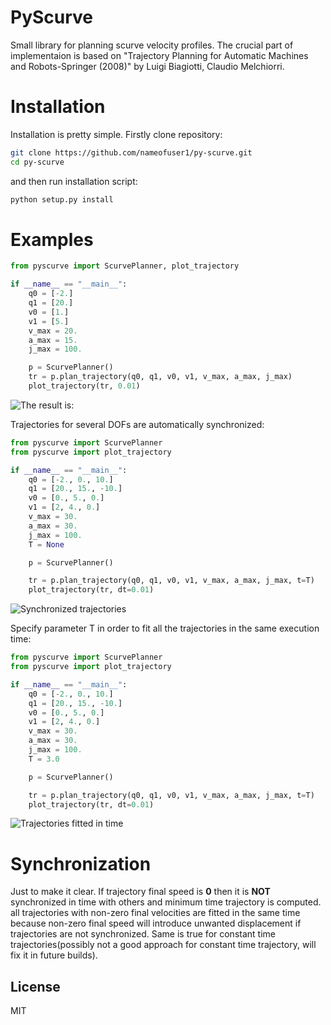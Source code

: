 # PyScurve

Small library for planning scurve velocity profiles. The crucial part of implementaion is based on "Trajectory Planning for Automatic Machines and Robots-Springer (2008)" by Luigi Biagiotti, Claudio Melchiorri.

# Installation
Installation is pretty simple. Firstly clone repository:
```sh
git clone https://github.com/nameofuser1/py-scurve.git
cd py-scurve
```
and then run installation script:
```sh
python setup.py install
```

# Examples
```python
from pyscurve import ScurvePlanner, plot_trajectory

if __name__ == "__main__":
    q0 = [-2.]
    q1 = [20.]
    v0 = [1.]
    v1 = [5.]
    v_max = 20.
    a_max = 15.
    j_max = 100.

    p = ScurvePlanner()
    tr = p.plan_trajectory(q0, q1, v0, v1, v_max, a_max, j_max)
    plot_trajectory(tr, 0.01)
```
![The result is:]("https://ibb.co/fGRida")


Trajectories for several DOFs are automatically synchronized:
```python
from pyscurve import ScurvePlanner
from pyscurve import plot_trajectory

if __name__ == "__main__":
    q0 = [-2., 0., 10.]
    q1 = [20., 15., -10.]
    v0 = [0., 5., 0.]
    v1 = [2, 4., 0.]
    v_max = 30.
    a_max = 30.
    j_max = 100.
    T = None

    p = ScurvePlanner()

    tr = p.plan_trajectory(q0, q1, v0, v1, v_max, a_max, j_max, t=T)
    plot_trajectory(tr, dt=0.01)
```
![Synchronized trajectories](https://ibb.co/bsXOda)


Specify parameter T in order to fit all the trajectories in the same execution time:
```python
from pyscurve import ScurvePlanner
from pyscurve import plot_trajectory

if __name__ == "__main__":
    q0 = [-2., 0., 10.]
    q1 = [20., 15., -10.]
    v0 = [0., 5., 0.]
    v1 = [2, 4., 0.]
    v_max = 30.
    a_max = 30.
    j_max = 100.
    T = 3.0

    p = ScurvePlanner()

    tr = p.plan_trajectory(q0, q1, v0, v1, v_max, a_max, j_max, t=T)
    plot_trajectory(tr, dt=0.01)
```
![Trajectories fitted in time](https://ibb.co/nyR5rv)

# Synchronization
Just to make it clear. If trajectory final speed is **0** then it is **NOT** synchronized in time with others and minimum time trajectory is computed. all trajectories with non-zero final velocities are fitted in the same time because non-zero final speed will introduce unwanted displacement if trajectories are not synchronized. Same is true for constant time trajectories(possibly not a good approach for constant time trajectory, will fix it in future builds).

License
----

MIT
